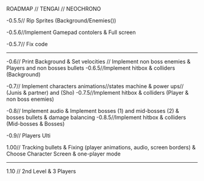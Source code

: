 ROADMAP // TENGAI // NEOCHRONO

-0.5.5// Rip Sprites (Background/Enemies())

-0.5.6//Implement Gamepad contolers & Full screen

-0.5.7// Fix code

-----------------------------------------------------------
-0.6// Print Background & Set velocities // Implement non boss enemies & Players and non bosses bullets 
-0.6.5//Implement hitbox & colliders (Background)

-0.7// Implement characters animations//states machine & power ups// (Junis & partner) and (Sho) 
-0.7.5//Implement hitbox & colliders (Player & non boss enemies)

-0.8// Implement audio & Implement bosses (1) and mid-bosses (2) & bosses bullets & damage balancing
-0.8.5//Implement hitbox & colliders (Mid-bosses & Bosses)

-0.9// Players Ulti 

1.00// Tracking bullets & Fixing (player animations, audio, screen borders) & Choose Character Screen & one-player mode

-----------------------------------------------------------
1.10 // 2nd  Level & 3 Players

